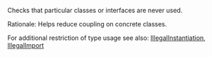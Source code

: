 Checks that particular classes or interfaces are never used.

Rationale: Helps reduce coupling on concrete classes.

For additional restriction of type usage see also:
[IllegalInstantiation](config_coding.html#IllegalInstantiation),
[IllegalImport](config_imports.html#IllegalImport)
